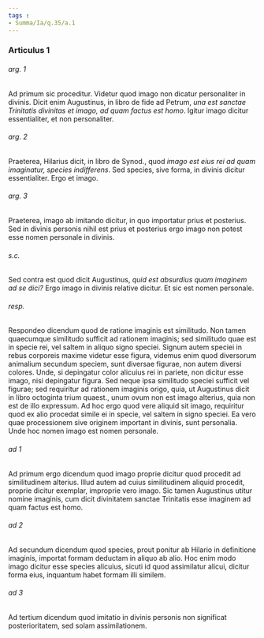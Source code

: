 ```yaml
---
tags : 
- Summa/Ia/q.35/a.1
---
```


### Articulus 1

###### arg. 1
Ad primum sic proceditur. Videtur quod imago non dicatur personaliter in divinis. Dicit enim Augustinus, in libro de fide ad Petrum, *una est sanctae Trinitatis divinitas et imago, ad quam factus est homo*. Igitur imago dicitur essentialiter, et non personaliter.

###### arg. 2
Praeterea, Hilarius dicit, in libro de Synod., quod *imago est eius rei ad quam imaginatur, species indifferens*. Sed species, sive forma, in divinis dicitur essentialiter. Ergo et imago.

###### arg. 3
Praeterea, imago ab imitando dicitur, in quo importatur prius et posterius. Sed in divinis personis nihil est prius et posterius ergo imago non potest esse nomen personale in divinis.

###### s.c.
Sed contra est quod dicit Augustinus, *quid est absurdius quam imaginem ad se dici?* Ergo imago in divinis relative dicitur. Et sic est nomen personale.

###### resp.
Respondeo dicendum quod de ratione imaginis est similitudo. Non tamen quaecumque similitudo sufficit ad rationem imaginis; sed similitudo quae est in specie rei, vel saltem in aliquo signo speciei. Signum autem speciei in rebus corporeis maxime videtur esse figura, videmus enim quod diversorum animalium secundum speciem, sunt diversae figurae, non autem diversi colores. Unde, si depingatur color alicuius rei in pariete, non dicitur esse imago, nisi depingatur figura. Sed neque ipsa similitudo speciei sufficit vel figurae; sed requiritur ad rationem imaginis origo, quia, ut Augustinus dicit in libro octoginta trium quaest., unum ovum non est imago alterius, quia non est de illo expressum. Ad hoc ergo quod vere aliquid sit imago, requiritur quod ex alio procedat simile ei in specie, vel saltem in signo speciei. Ea vero quae processionem sive originem important in divinis, sunt personalia. Unde hoc nomen imago est nomen personale.

###### ad 1
Ad primum ergo dicendum quod imago proprie dicitur quod procedit ad similitudinem alterius. Illud autem ad cuius similitudinem aliquid procedit, proprie dicitur exemplar, improprie vero imago. Sic tamen Augustinus utitur nomine imaginis, cum dicit divinitatem sanctae Trinitatis esse imaginem ad quam factus est homo.

###### ad 2
Ad secundum dicendum quod species, prout ponitur ab Hilario in definitione imaginis, importat formam deductam in aliquo ab alio. Hoc enim modo imago dicitur esse species alicuius, sicuti id quod assimilatur alicui, dicitur forma eius, inquantum habet formam illi similem.

###### ad 3
Ad tertium dicendum quod imitatio in divinis personis non significat posterioritatem, sed solam assimilationem.

